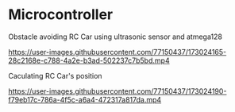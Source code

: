 # Microcontroller

Obstacle avoiding RC Car using ultrasonic sensor and atmega128

https://user-images.githubusercontent.com/77150437/173024165-28c2168e-c788-4a2e-b3ad-502237c7b5bd.mp4

Caculating RC Car's position

https://user-images.githubusercontent.com/77150437/173024190-f79eb17c-786a-4f5c-a6a4-472317a817da.mp4

